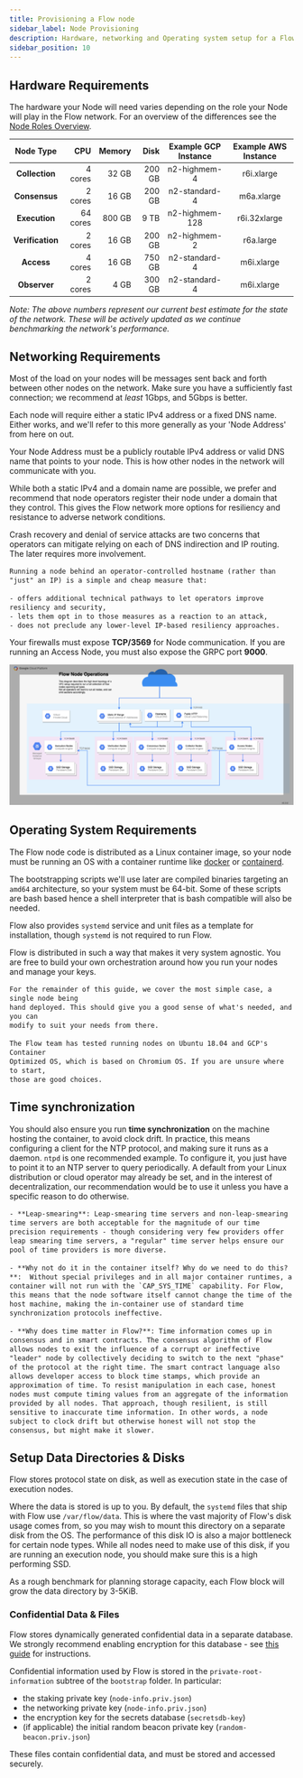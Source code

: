 ```yaml
---
title: Provisioning a Flow node
sidebar_label: Node Provisioning
description: Hardware, networking and Operating system setup for a Flow node
sidebar_position: 10
---
```


## Hardware Requirements

The hardware your Node will need varies depending on the role your Node will play in the Flow network. For an overview of the differences see the [Node Roles Overview](./node-roles.md).

| Node Type | CPU | Memory | Disk | Example GCP Instance | Example AWS Instance |
|:----------------:| ---------:| ------:| ------:|:--------------:|:--------------:|
| **Collection**   |  4 cores  | 32 GB  | 200 GB | n2-highmem-4   | r6i.xlarge     |
| **Consensus**    |  2 cores  | 16 GB  | 200 GB | n2-standard-4  | m6a.xlarge     |
| **Execution**    | 64 cores  | 800 GB |  9 TB  | n2-highmem-128 | r6i.32xlarge   |
| **Verification** |  2 cores  | 16 GB  | 200 GB | n2-highmem-2   | r6a.large      |
| **Access**       |  4 cores | 16 GB  | 750 GB | n2-standard-4   | m6i.xlarge     |
| **Observer**     |  2 cores  | 4 GB   | 300 GB | n2-standard-4  | m6i.xlarge     |

_Note: The above numbers represent our current best estimate for the state of the network. These will be actively updated as we continue benchmarking the network's performance._

## Networking Requirements

Most of the load on your nodes will be messages sent back and forth between other nodes on the network. Make sure you have a sufficiently fast connection; we recommend at _least_ 1Gbps, and 5Gbps is better.

Each node will require either a static IPv4 address or a fixed DNS name. Either works, and we'll refer to this more generally as your 'Node Address' from here on out.

<Callout type="info" title="Node Address Requirements">
    Your Node Address must be a publicly routable IPv4 address or valid DNS name
    that points to your node. This is how other nodes in the network will
    communicate with you.
</Callout>

While both a static IPv4 and a domain name are possible, we prefer and recommend that node operators register their node under a domain that they control. This gives the Flow network more options for resiliency and resistance to adverse network conditions.

<Callout type="warning" title="Registering a domain name for your Flow Node">
    Crash recovery and denial of service attacks are two concerns that operators can mitigate relying on each of DNS indirection and IP routing. The later requires more involvement.

    Running a node behind an operator-controlled hostname (rather than "just" an IP) is a simple and cheap measure that:

    - offers additional technical pathways to let operators improve resiliency and security,
    - lets them opt in to those measures as a reaction to an attack,
    - does not preclude any lower-level IP-based resiliency approaches.

</Callout>

Your firewalls must expose **TCP/3569** for Node communication. If you are running an Access Node, you must also expose the GRPC port **9000**.

![Flow Architecture](flow-architecture.png)

## Operating System Requirements

The Flow node code is distributed as a Linux container image, so your node must be running an OS with a container runtime like [docker](https://docker.com) or [containerd](https://containerd.io).

The bootstrapping scripts we'll use later are compiled binaries targeting an `amd64` architecture, so your system must be 64-bit. Some of these scripts are bash based hence a shell interpreter that is bash compatible will also be needed.

Flow also provides `systemd` service and unit files as a template for installation, though `systemd` is not required to run Flow.

<Callout type="info" title="Choose Your Own Adventure">
    Flow is distributed in such a way that makes it very system agnostic. You are
    free to build your own orchestration around how you run your nodes and manage
    your keys.

    For the remainder of this guide, we cover the most simple case, a single node being
    hand deployed. This should give you a good sense of what's needed, and you can
    modify to suit your needs from there.

    The Flow team has tested running nodes on Ubuntu 18.04 and GCP's Container
    Optimized OS, which is based on Chromium OS. If you are unsure where to start,
    those are good choices.
</Callout>

## Time synchronization

You should also ensure you run **time synchronization** on the machine hosting the container, to avoid clock drift. In practice, this means configuring a client for the NTP protocol, and making sure it runs as a daemon. `ntpd` is one recommended example. To configure it, you just have to point it to an NTP server to query periodically. A default from your Linux distribution or cloud operator may already be set, and in the interest of decentralization, our recommendation would be to use it unless you have a specific reason to do otherwise.

<Callout type="info" title="Time synchronization FAQ">

    - **Leap-smearing**: Leap-smearing time servers and non-leap-smearing time servers are both acceptable for the magnitude of our time precision requirements - though considering very few providers offer leap smearing time servers, a "regular" time server helps ensure our pool of time providers is more diverse.

    - **Why not do it in the container itself? Why do we need to do this?**:  Without special privileges and in all major container runtimes, a container will not run with the `CAP_SYS_TIME` capability. For Flow, this means that the node software itself cannot change the time of the host machine, making the in-container use of standard time synchronization protocols ineffective.

    - **Why does time matter in Flow?**: Time information comes up in consensus and in smart contracts. The consensus algorithm of Flow allows nodes to exit the influence of a corrupt or ineffective "leader" node by collectively deciding to switch to the next "phase" of the protocol at the right time. The smart contract language also allows developer access to block time stamps, which provide an approximation of time. To resist manipulation in each case, honest nodes must compute timing values from an aggregate of the information provided by all nodes. That approach, though resilient, is still sensitive to inaccurate time information. In other words, a node subject to clock drift but otherwise honest will not stop the consensus, but might make it slower.

</Callout>

## Setup Data Directories & Disks

Flow stores protocol state on disk, as well as execution state in the case of execution nodes.

Where the data is stored is up to you. By default, the `systemd` files that ship with Flow use `/var/flow/data`.
This is where the vast majority of Flow's disk usage comes from, so you may wish to mount this directory on a separate disk from the OS.
The performance of this disk IO is also a major bottleneck for certain node types.
While all nodes need to make use of this disk, if you are running an execution node, you should make sure this is a high performing SSD.

As a rough benchmark for planning storage capacity, each Flow block will grow the data directory by 3-5KiB.

### Confidential Data & Files

Flow stores dynamically generated confidential data in a separate database. We strongly recommend enabling encryption
for this database - see [this guide](./db-encryption-existing-operator.md) for instructions.

Confidential information used by Flow is stored in the `private-root-information` subtree of the `bootstrap` folder.
In particular:
* the staking private key (`node-info.priv.json`)
* the networking private key (`node-info.priv.json`)
* the encryption key for the secrets database (`secretsdb-key`)
* (if applicable) the initial random beacon private key (`random-beacon.priv.json`)

These files contain confidential data, and must be stored and accessed securely.

